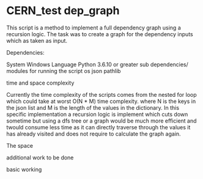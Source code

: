 # CERN_test dep_graph


This script is a method to implement a full dependency graph using a recursion logic. The task was to create a graph for the dependency inputs which as taken as input.

Dependencies:

System Windows
Language Python 3.6.10 or greater
  sub dependencies/ modules for running the script
      os 
      json
      pathlib




time and space complexity 

  Currently the time complexity of the scripts comes from the nested for loop which could take at worst O(N * M) time complexity. where N is the keys in the json list and M is the length of the values in the dictionary. In this specific implementation a recursion logic is implement which cuts down sometime but using a dfs tree or a graph would be much more efficient and twould consume less time as it can directly traverse through the values it has already visited and does not require to calculate the graph again.
  
  The space

additional work to be done

basic working 

